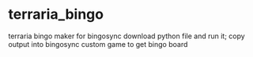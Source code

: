 # terraria_bingo
terraria bingo maker for bingosync
download python file and run it; copy output into bingosync custom game to get bingo board
